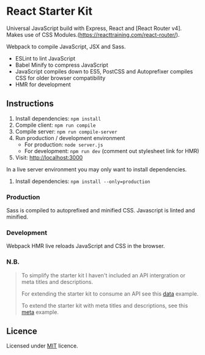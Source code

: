 # React Starter Kit

Universal JavaScript build with Express, React and [React Router v4]. Makes use of CSS Modules.(https://reacttraining.com/react-router/).

Webpack to compile JavaScript, JSX and Sass.
* ESLint to lint JavaScript
* Babel Minify to compress JavaScript
* JavaScript compiles down to ES5, PostCSS and Autoprefixer compiles CSS for older browser compatibility
* HMR for development

## Instructions

1. Install dependencies: `npm install`
1. Compile client: `npm run compile`
1. Compile server: `npm run compile-server`
1. Run production / development environment
    * For production: `node server.js`
    * For development: `npm run dev` (comment out stylesheet link for HMR)
1. Visit: [http://localhost:3000](http://localhost:3000)

In a live server environment you may only want to install dependencies.
1. Install dependencies: `npm install --only=production`

### Production

Sass is compiled to autoprefixed and minified CSS. Javascript is linted and minified.

### Development

Webpack HMR live reloads JavaScript and CSS in the browser.

### N.B.

> To simplify the starter kit I haven't included an API intergration or meta titles and descriptions.
>
> For extending the starter kit to consume an API see this [data](https://github.com/mauricevancooten/react/tree/master/data) example.
>
> To extend the starter kit with meta titles and descriptions, see this [meta](https://github.com/mauricevancooten/react/tree/master/meta) example.

## Licence

Licensed under [MIT](https://opensource.org/licenses/MIT) licence.

